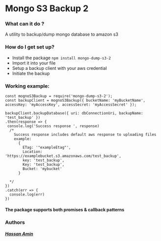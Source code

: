 # Mongo S3 Backup 2

### What can it do ?
A utility to backup/dump mongo database to amazon s3
### How do I get set up?
- Install the package
 `npm install mongo-dump-s3-2`
- Import it into your file
- Setup a backup client with your aws credential
- Initiate the backup

### Working example:

  ```
  const mognoS3Backup = require('mongo-dump-s3-2');
  const backupClient = mognoS3Backup({ bucketName: 'myBucketName', accessKey: 'myAccessKey', accessSecret: 'myAccessSecret' });

  backupClient.backupDatabase({ uri: dbConnectionUri, backupName: 'test_backup' })
  .then(response => {
   console.log('Success response ', response)
    /*
      Success response includes default aws response to uploading files
      example: 
        { 
          ETag: '"exampleEtag"',
          Location: 'https://examplebucket.s3.amazonaws.com/test_backup',
          key: 'test_backup',
          Key: 'test_backup',
          Bucket: 'mybucket' 
        }

    */
  })
  .catch(err => {
    console.log(err)
  })
  ```
#### The package supports both promises & callback patterns

### Authors  
##### [**Hassan Amin**](https://github.com/hassanamin994)